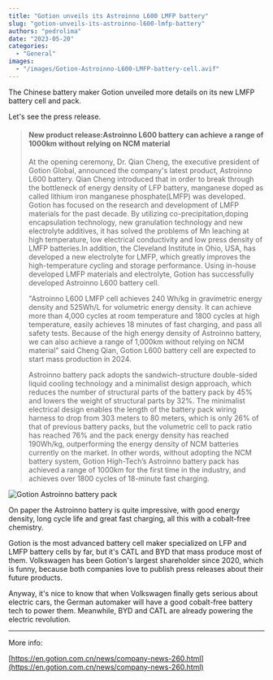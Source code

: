 ```yaml
---
title: "Gotion unveils its Astroinno L600 LMFP battery"
slug: "gotion-unveils-its-astroinno-l600-lmfp-battery"
authors: "pedrolima"
date: "2023-05-20"
categories:
  - "General"
images:
  - "/images/Gotion-Astroinno-L600-LMFP-battery-cell.avif"
---
```


The Chinese battery maker Gotion unveiled more details on its new LMFP battery cell and pack.

Let's see the press release.

> #### New product release:Astroinno L600 battery can achieve a range of 1000km without relying on NCM material
> 
> At the opening ceremony, Dr. Qian Cheng, the executive president of Gotion Global, announced the company's latest product, Astroinno L600 battery. Qian Cheng introduced that in order to break through the bottleneck of energy density of LFP battery, manganese doped as called lithium iron manganese phosphate(LMFP) was developed. Gotion has focused on the research and development of LMFP materials for the past decade. By utilizing co-precipitation,doping encapsulation technology, new granulation technology and new electrolyte additives, it has solved the problems of Mn leaching at high temperature, low electrical conductivity and low press density of LMFP batteries.In addition, the Cleveland Institute in Ohio, USA, has developed a new electrolyte for LMFP, which greatly improves the high-temperature cycling and storage performance. Using in-house developed LMFP materials and electrolyte, Gotion has successfully developed Astroinno L600 battery cell.
> 
> "Astroinno L600 LMFP cell achieves 240 Wh/kg in gravimetric energy density and 525Wh/L for volumetric energy density. It can achieve more than 4,000 cycles at room temperature and 1800 cycles at high temperature, easily achieves 18 minutes of fast charging, and pass all safety tests. Because of the high energy density of Astroinno battery, we can also achieve a range of 1,000km without relying on NCM material" said Cheng Qian, Gotion L600 battery cell are expected to start mass production in 2024.
> 
> Astroinno battery pack adopts the sandwich-structure double-sided liquid cooling technology and a minimalist design approach, which reduces the number of structural parts of the battery pack by 45% and lowers the weight of structural parts by 32%. The minimalist electrical design enables the length of the battery pack wiring harness to drop from 303 meters to 80 meters, which is only 26% of that of previous battery packs, but the volumetric cell to pack ratio has reached 76% and the pack energy density has reached 190Wh/kg, outperforming the energy density of NCM batteries currently on the market. In other words, without adopting the NCM battery system, Gotion High-Tech’s Astroinno battery pack has achieved a range of 1000km for the first time in the industry, and achieves over 1800 cycles of 18-minute fast charging.

![Gotion Astroinno battery pack](images/Gotion-Astroinno-battery-pack.avif)

On paper the Astroinno battery is quite impressive, with good energy density, long cycle life and great fast charging, all this with a cobalt-free chemistry.

Gotion is the most advanced battery cell maker specialized on LFP and LMFP battery cells by far, but it's CATL and BYD that mass produce most of them. Volkswagen has been Gotion's largest shareholder since 2020, which is funny, because both companies love to publish press releases about their future products.

Anyway, it's nice to know that when Volkswagen finally gets serious about electric cars, the German automaker will have a good cobalt-free battery tech to power them. Meanwhile, BYD and CATL are already powering the electric revolution.

---

More info:

[https://en.gotion.com.cn/news/company-news-260.html](https://en.gotion.com.cn/news/company-news-260.html)

